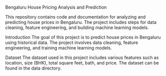 Bengaluru House Pricing Analysis and Prediction

This repository contains code and documentation for analyzing and predicting house prices in Bengaluru. The project includes steps for data cleaning, feature engineering, and building machine learning models.

Introduction
The goal of this project is to predict house prices in Bengaluru using historical data. The project involves data cleaning, feature engineering, and training machine learning models.

Dataset
The dataset used in this project includes various features such as location, size (BHK), total square feet, bath, and price. The dataset can be found in the data directory.
